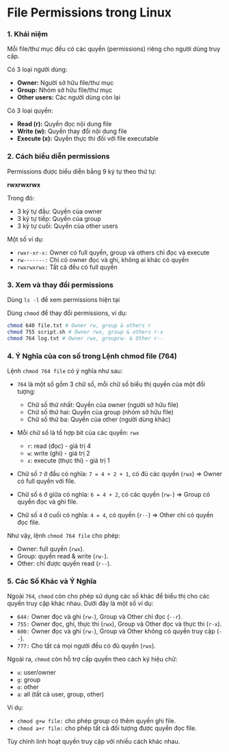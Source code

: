 
# File Permissions trong Linux  


###  1. Khái niệm

Mỗi file/thư mục đều có các quyền (permissions) riêng cho người dùng truy cập.

Có 3 loại người dùng:

- **Owner:** Người sở hữu file/thư mục
- **Group:** Nhóm sở hữu file/thư mục
- **Other users:** Các người dùng còn lại

Có 3 loại quyền:

- **Read (r):** Quyền đọc nội dung file
- **Write (w):** Quyền thay đổi nội dung file
- **Execute (x):** Quyền thực thi đối với file executable

### 2. Cách biểu diễn permissions

Permissions được biểu diễn bằng 9 ký tự theo thứ tự:


**rwxrwxrwx**

Trong đó:

- 3 ký tự đầu: Quyền của owner
- 3 ký tự tiếp: Quyền của group
- 3 ký tự cuối: Quyền của other users

Một số ví dụ:

- `rwxr-xr-x:` Owner có full quyền, group và others chỉ đọc và execute
- `rw-------:` Chỉ có owner đọc và ghi, không ai khác có quyền
- `rwxrwxrwx:` Tất cả đều có full quyền

### 3. Xem và thay đổi permissions

Dùng `ls -l` để xem permissions hiện tại

Dùng `chmod` để thay đổi permissions, ví dụ:

```bash
chmod 640 file.txt # Owner rw, group & others r
chmod 755 script.sh # Owner rwx, group & others r-x
chmod 764 log.txt # Owner rwx, grouprw- & Other r--

```

###  4. Ý Nghĩa của con số trong Lệnh chmod file (764)

Lệnh `chmod 764 file` có ý nghĩa như sau:

- `764` là một số gồm 3 chữ số, mỗi chữ số biểu thị quyền của một đối tượng:
  - Chữ số thứ nhất: Quyền của owner (người sở hữu file)
  - Chữ số thứ hai: Quyền của group (nhóm sở hữu file)
  - Chữ số thứ ba: Quyền của other (người dùng khác)

- Mỗi chữ số là tổ hợp bit của các quyền: `rwx`
  - `r`: read (đọc) - giá trị 4
  - `w`: write (ghi) - giá trị 2
  - `x`: execute (thực thi) - giá trị 1

- Chữ số `7` ở đầu có nghĩa: `7 = 4 + 2 + 1`, có đủ các quyền (`rwx`) => Owner có full quyền với file.

- Chữ số `6` ở giữa có nghĩa: `6 = 4 + 2`, có các quyền (`rw-`) => Group có quyền đọc và ghi file.

- Chữ số `4` ở cuối có nghĩa: `4 = 4`, có quyền (`r--`) => Other chỉ có quyền đọc file.

Như vậy, lệnh `chmod 764 file` cho phép:

- Owner: full quyền (`rwx`).
- Group: quyền read & write (`rw-`).
- Other: chỉ được quyền read (`r--`).

### 5. Các Số Khác và Ý Nghĩa

Ngoài `764`, `chmod` còn cho phép sử dụng các số khác để biểu thị cho các quyền truy cập khác nhau. Dưới đây là một số ví dụ:

- `644:` Owner đọc và ghi (`rw-`), Group và Other chỉ đọc (`--r`).
- `755:` Owner đọc, ghi, thực thi (`rwx`), Group và Other đọc và thực thi (`r-x`).
- `600:` Owner đọc và ghi (`rw-`), Group và Other không có quyền truy cập (`--`).
- `777:` Cho tất cả mọi người đều có đủ quyền (`rwx`).

Ngoài ra, `chmod` còn hỗ trợ cấp quyền theo cách ký hiệu chữ:

- `u`: user/owner
- `g`: group
- `o`: other
- `a`: all (tất cả user, group, other)

Ví dụ:

- `chmod g+w file:` cho phép group có thêm quyền ghi file.
- `chmod a+r file:` cho phép tất cả đối tượng được quyền đọc file.

Tùy chỉnh linh hoạt quyền truy cập với nhiều cách khác nhau.

